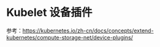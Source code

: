 # Kubelet 设备插件

参考：https://kubernetes.io/zh-cn/docs/concepts/extend-kubernetes/compute-storage-net/device-plugins/

